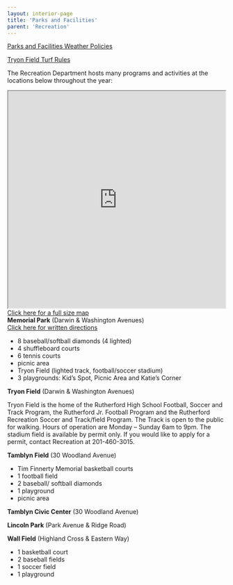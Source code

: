 ```yaml
---
layout: interior-page
title: 'Parks and Facilities'
parent: 'Recreation'
---
```


[Parks and Facilities Weather Policies](https://storage.googleapis.com/static.rutherford-nj.com/recreation/Weather%20Policies.pdf)

[Tryon Field Turf Rules](https://storage.googleapis.com/static.rutherford-nj.com/recreation/Turf%20rules.pdf)

The Recreation Department hosts many programs and activities at the locations below throughout the year:

<div style="float: right;">
  <div><iframe src="https://www.google.com/maps/d/embed?mid=z9E2BG8u0Qag.ktvpfdZ0zmPo" width="500" height="500"></iframe></div>
  <div><a href="https://www.google.com/maps/d/u/0/viewer?mid=z9E2BG8u0Qag.ktvpfdZ0zmPo">Click here for a full size map</a></div>
</div>

**Memorial Park** (Darwin & Washington Avenues)  
[Click here for written directions](memorial-field-directions/)

* 8 baseball/softball diamonds (4 lighted)
* 4 shuffleboard courts
* 6 tennis courts
* picnic area
* Tryon Field (lighted track, football/soccer stadium)
* 3 playgrounds: Kid’s Spot, Picnic Area and Katie’s Corner

**Tryon Field** (Darwin & Washington Avenues)

Tryon Field is the home of the Rutherford High School Football, Soccer and Track Program, the Rutherford Jr. Football Program and the Rutherford Recreation Soccer and Track/field Program. 
The Track is open to the public for walking. 
Hours of operation are Monday – Sunday 6am to 9pm.
The stadium field is available by permit only. 
If you would like to apply for a permit, contact Recreation at 201-460-3015.

**Tamblyn Field** (30 Woodland Avenue)

* Tim Finnerty Memorial basketball courts
* 1 football field
* 2 baseball/ softball diamonds
* 1 playground
* picnic area

**Tamblyn Civic Center** (30 Woodland Avenue)

**Lincoln Park** (Park Avenue & Ridge Road)

**Wall Field** (Highland Cross & Eastern Way)

* 1 basketball court
* 2 baseball fields
* 1 soccer field
* 1 playground
